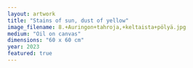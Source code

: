 ```yaml
---
layout: artwork
title: "Stains of sun, dust of yellow"
image_filename: 8.+Auringon+tahroja,+keltaista+pölyä.jpg
medium: "Oil on canvas"
dimensions: "60 x 60 cm"
year: 2023
featured: true
---
```

